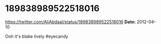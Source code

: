 # 189838989522518016
https://twitter.com/AliAbdaal/status/189838989522518016
**Date:** 2012-04-10

Ooh it's blake lively #eyecandy
